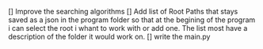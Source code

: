[] Improve the searching algorithms 
[] Add list of Root Paths that stays saved as a json in the program folder so that at the begining of the program i can select the root i whant to work with or add one. The list most have a description of the folder it would work on.
[] write the main.py